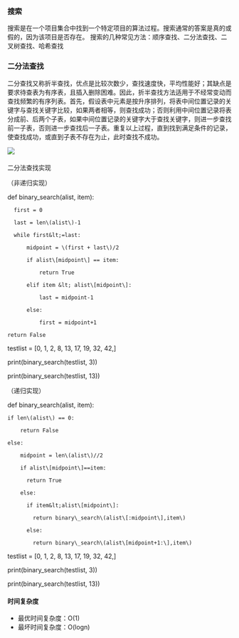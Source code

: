 ### 搜索

搜索是在一个项目集合中找到一个特定项目的算法过程。搜索通常的答案是真的或假的，因为该项目是否存在。 搜索的几种常见方法：顺序查找、二分法查找、二叉树查找、哈希查找

### 二分法查找

二分查找又称折半查找，优点是比较次数少，查找速度快，平均性能好；其缺点是要求待查表为有序表，且插入删除困难。因此，折半查找方法适用于不经常变动而查找频繁的有序列表。首先，假设表中元素是按升序排列，将表中间位置记录的关键字与查找关键字比较，如果两者相等，则查找成功；否则利用中间位置记录将表分成前、后两个子表，如果中间位置记录的关键字大于查找关键字，则进一步查找前一子表，否则进一步查找后一子表。重复以上过程，直到找到满足条件的记录，使查找成功，或直到子表不存在为止，此时查找不成功。

![](/assets/Binary_search_into_array.png)

#### 二分法查找实现

（非递归实现）

def binary\_search\(alist, item\):

      first = 0

      last = len\(alist\)-1

      while first&lt;=last:

          midpoint = \(first + last\)/2

          if alist\[midpoint\] == item:

              return True

          elif item &lt; alist\[midpoint\]:

              last = midpoint-1

          else:

              first = midpoint+1

    return False

testlist = \[0, 1, 2, 8, 13, 17, 19, 32, 42,\]

print\(binary\_search\(testlist, 3\)\)

print\(binary\_search\(testlist, 13\)\)

（递归实现）

def binary\_search\(alist, item\):

    if len\(alist\) == 0:

        return False

    else:

        midpoint = len\(alist\)//2

        if alist\[midpoint\]==item:

          return True

        else:

          if item&lt;alist\[midpoint\]:

            return binary\_search\(alist\[:midpoint\],item\)

          else:

            return binary\_search\(alist\[midpoint+1:\],item\)



testlist = \[0, 1, 2, 8, 13, 17, 19, 32, 42,\]

print\(binary\_search\(testlist, 3\)\)

print\(binary\_search\(testlist, 13\)\)

#### 时间复杂度

* 最优时间复杂度：O\(1\)
* 最坏时间复杂度：O\(logn\)



